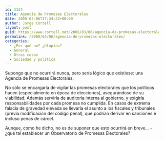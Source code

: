 ```yaml
---
id: 1134
title: Agencia de Promesas Electorales
date: 2008-03-06T17:34:42+00:00
author: Jorge Cortell
layout: post
guid: https://www.cortell.net/2008/03/06/agencia-de-promesas-electorales/
permalink: /2008/03/06/agencia-de-promesas-electorales/
categories:
  - ¿Por qué no? ¿Utopías?
  - General
  - Otras cosas
  - Sociedad y polí­tica
---
```

Supongo que no ocurrirá nunca, pero serí­a lógico que existiese: una Agencia de Promesas Electorales.

No sólo se encargarí­a de vigilar las promesas electorales que los polí­ticos hacen (especialmente en época de elecciones), asegurándose de su viabilidad. Además servirí­a de auditorí­a interna al gobierno, y exigirí­a responsabilidades por cada promesa no cumplida. En casos de extrema falacia de gravedad elevada se llevarí­a el asunto a los fiscales y tribunales (previa modificación del código penal), que podrí­an derivar en sanciones e incluso penas de cárcel.

Aunque, como he dicho, no es de suponer que esto ocurrirá en breve... -¿qué tal establecer un Observatorio de Promesas Electorales?